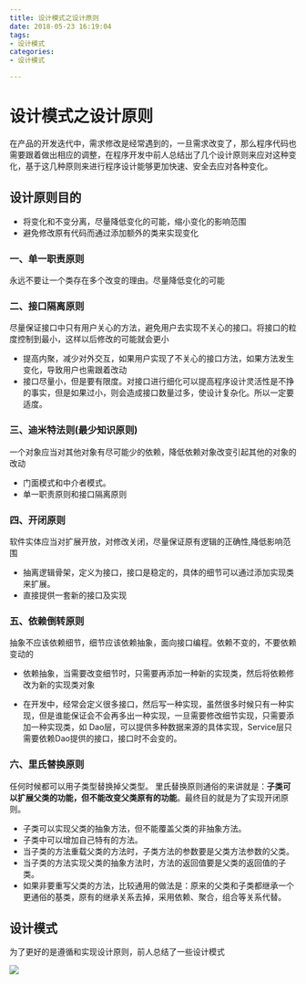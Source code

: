 ```yaml
---
title: 设计模式之设计原则
date: 2018-05-23 16:19:04
tags:
- 设计模式
categories:
- 设计模式

---
```


#  设计模式之设计原则

在产品的开发迭代中，需求修改是经常遇到的，一旦需求改变了，那么程序代码也需要跟着做出相应的调整，在程序开发中前人总结出了几个设计原则来应对这种变化，基于这几种原则来进行程序设计能够更加快速、安全去应对各种变化。

<!--more-->

## 设计原则目的

- 将变化和不变分离，尽量降低变化的可能，缩小变化的影响范围
- 避免修改原有代码而通过添加额外的类来实现变化

### 一、单一职责原则

永远不要让一个类存在多个改变的理由。尽量降低变化的可能

### 二、接口隔离原则

尽量保证接口中只有用户关心的方法，避免用户去实现不关心的接口。将接口的粒度控制到最小，这样以后修改的可能就会更小
- 提高内聚，减少对外交互，如果用户实现了不关心的接口方法，如果方法发生变化，导致用户也需跟着改动 
- 接口尽量小，但是要有限度。对接口进行细化可以提高程序设计灵活性是不挣的事实，但是如果过小，则会造成接口数量过多，使设计复杂化。所以一定要适度。

### 三、迪米特法则(最少知识原则)

一个对象应当对其他对象有尽可能少的依赖，降低依赖对象改变引起其他的对象的改动

- 门面模式和中介者模式。
- 单一职责原则和接口隔离原则

### 四、开闭原则

软件实体应当对扩展开放，对修改关闭，尽量保证原有逻辑的正确性,降低影响范围
- 抽离逻辑骨架，定义为接口，接口是稳定的，具体的细节可以通过添加实现类来扩展。
- 直接提供一套新的接口及实现

### 五、依赖倒转原则

抽象不应该依赖细节，细节应该依赖抽象，面向接口编程。依赖不变的，不要依赖变动的

- 依赖抽象，当需要改变细节时，只需要再添加一种新的实现类，然后将依赖修改为新的实现类对象

- 在开发中，经常会定义很多接口，然后写一种实现，虽然很多时候只有一种实现，但是谁能保证会不会再多出一种实现，一旦需要修改细节实现，只需要添加一种实现类，如 Dao层，可以提供多种数据来源的具体实现，Service层只需要依赖Dao提供的接口，接口时不会变的。


### 六、里氏替换原则

任何时候都可以用子类型替换掉父类型。 里氏替换原则通俗的来讲就是：**子类可以扩展父类的功能，但不能改变父类原有的功能**。最终目的就是为了实现开闭原则。
- 子类可以实现父类的抽象方法，但不能覆盖父类的非抽象方法。
- 子类中可以增加自己特有的方法。
- 当子类的方法重载父类的方法时，子类方法的参数要是父类方法参数的父类。
- 当子类的方法实现父类的抽象方法时，方法的返回值要是父类的返回值的子类。
- 如果非要重写父类的方法，比较通用的做法是：原来的父类和子类都继承一个更通俗的基类，原有的继承关系去掉，采用依赖、聚合，组合等关系代替。

## 设计模式

为了更好的是遵循和实现设计原则，前人总结了一些设计模式

![](https://image-1257941127.cos.ap-beijing.myqcloud.com/deModel1.jpg)

